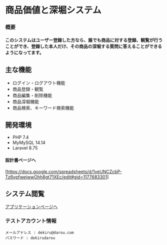 # 商品価値と深堀システム

### 概要

#### このシステムはユーザー登録した方なら、誰でも商品に対する登録、観覧が行うことができ、登録した本人だけ、その商品の深堀する質問に答えることができるようになってます。


## 主な機能
* ログイン・ログアウト機能
* 商品登録・観覧
* 商品編集・削除機能
* 商品深堀機能
* 商品検索、キーワード検索機能

## 開発環境
* PHP 7.4
* MyMySQL 14.14
* Laravel 8.75

#### 設計書ページへ
[https://docs.google.com/spreadsheets/d/1veUNCZcbP-Tz6vpfwejwwOhh8gt71XEc/edit#gid=1177683301]

## システム閲覧
[アプリケーションページへ](https://fukabori-60c28e8f714e.herokuapp.com/login)

### テストアカウント情報
```
メールアドレス : dekiru@darou.com
パスワード : dekirudarou
```

